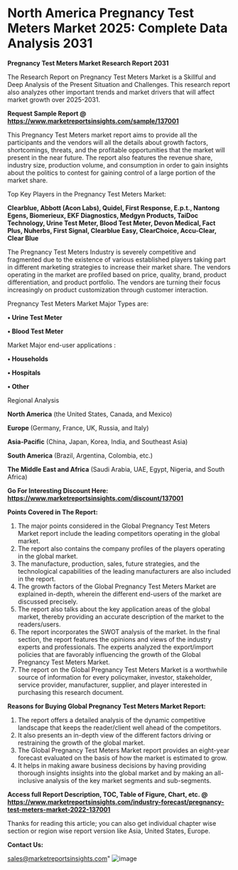 # North America Pregnancy Test Meters Market 2025: Complete Data Analysis 2031

<strong>Pregnancy Test Meters Market Research Report 2031</strong>

The Research Report on Pregnancy Test Meters Market is a Skillful and Deep Analysis of the Present Situation and Challenges. This research report also analyzes other important trends and market drivers that will affect market growth over 2025-2031.

<strong>Request Sample Report @ <a href=https://www.marketreportsinsights.com/sample/137001>https://www.marketreportsinsights.com/sample/137001</a></strong>

This Pregnancy Test Meters market report aims to provide all the participants and the vendors will all the details about growth factors, shortcomings, threats, and the profitable opportunities that the market will present in the near future. The report also features the revenue share, industry size, production volume, and consumption in order to gain insights about the politics to contest for gaining control of a large portion of the market share.

Top Key Players in the Pregnancy Test Meters Market:

<strong>Clearblue, Abbott (Acon Labs), Quidel, First Response, E.p.t., Nantong Egens, Biomerieux, EKF Diagnostics, Medgyn Products, TaiDoc Technology, Urine Test Meter, Blood Test Meter, Devon Medical, Fact Plus, Nuherbs, First Signal, Clearblue Easy, ClearChoice, Accu-Clear, Clear Blue</strong>

The Pregnancy Test Meters Industry is severely competitive and fragmented due to the existence of various established players taking part in different marketing strategies to increase their market share. The vendors operating in the market are profiled based on price, quality, brand, product differentiation, and product portfolio. The vendors are turning their focus increasingly on product customization through customer interaction.

Pregnancy Test Meters Market Major Types are:

<strong>• Urine Test Meter

• Blood Test Meter</strong>

Market Major end-user applications :

<strong>• Households

• Hospitals

• Other</strong>

Regional Analysis

</u><strong><b>North America</b></strong> (the United States, Canada, and Mexico)

<strong><b>Europe </b></strong>(Germany, France, UK, Russia, and Italy)

<strong><b>Asia-Pacific</b></strong> (China, Japan, Korea, India, and Southeast Asia)

<strong><b>South America</b></strong> (Brazil, Argentina, Colombia, etc.)

<strong><b>The Middle East and Africa</b></strong> (Saudi Arabia, UAE, Egypt, Nigeria, and South Africa)

<strong>Go For Interesting Discount Here: <a href=https://www.marketreportsinsights.com/discount/137001>https://www.marketreportsinsights.com/discount/137001</a></strong>

<strong>Points Covered in The Report:</strong>
<ol>
  <li>The major points considered in the Global Pregnancy Test Meters Market report include the leading competitors operating in the global market.</li>
  <li>The report also contains the company profiles of the players operating in the global market.</li>
  <li>The manufacture, production, sales, future strategies, and the technological capabilities of the leading manufacturers are also included in the report.</li>
  <li>The growth factors of the Global Pregnancy Test Meters Market are explained in-depth, wherein the different end-users of the market are discussed precisely.</li>
  <li>The report also talks about the key application areas of the global market, thereby providing an accurate description of the market to the readers/users.</li>
  <li>The report incorporates the SWOT analysis of the market. In the final section, the report features the opinions and views of the industry experts and professionals. The experts analyzed the export/import policies that are favorably influencing the growth of the Global Pregnancy Test Meters Market.</li>
  <li>The report on the Global Pregnancy Test Meters Market is a worthwhile source of information for every policymaker, investor, stakeholder, service provider, manufacturer, supplier, and player interested in purchasing this research document.</li>
</ol>
<strong>Reasons for Buying Global Pregnancy Test Meters Market Report:</strong>

<ol>
  <li>The report offers a detailed analysis of the dynamic competitive landscape that keeps the reader/client well ahead of the competitors.</li>
  <li>It also presents an in-depth view of the different factors driving or restraining the growth of the global market.</li>
  <li>The Global Pregnancy Test Meters Market report provides an eight-year forecast evaluated on the basis of how the market is estimated to grow.</li>
  <li>It helps in making aware business decisions by having providing thorough insights insights into the global market and by making an all-inclusive analysis of the key market segments and sub-segments.</li>
</ol>
<strong>Access full Report Description, TOC, Table of Figure, Chart, etc. @ <a href=https://www.marketreportsinsights.com/industry-forecast/pregnancy-test-meters-market-2022-137001>https://www.marketreportsinsights.com/industry-forecast/pregnancy-test-meters-market-2022-137001</a></strong>


Thanks for reading this article; you can also get individual chapter wise section or region wise report version like Asia, United States, Europe.

<strong>Contact Us:</strong>

sales@marketreportsinsights.com"
![image](https://github.com/user-attachments/assets/e61e1494-65c2-4793-ab63-9e4108b9d155)
